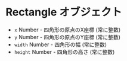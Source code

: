 # Rectangle オブジェクト

* `x` Number - 四角形の原点のX座標 (常に整数)
* `y` Number - 四角形の原点のY座標 (常に整数)
* `width` Number - 四角形の幅 (常に整数)
* `height` Number - 四角形の高さ (常に整数)